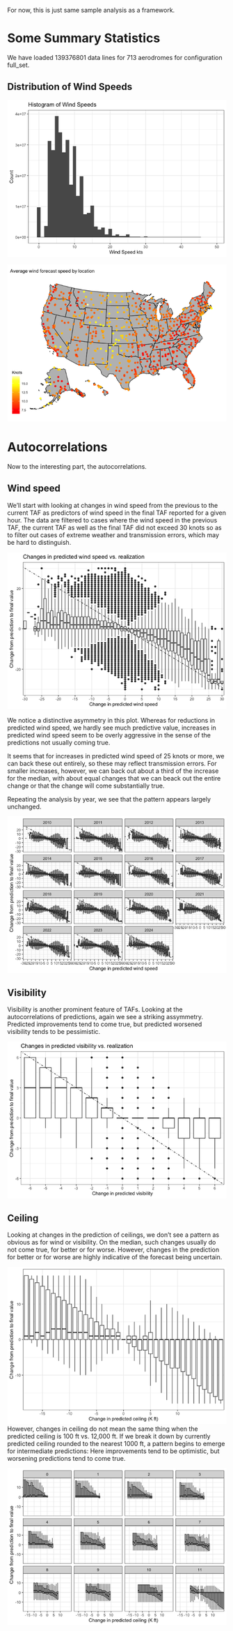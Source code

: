For now, this is just same sample analysis as a framework.

# Some Summary Statistics

We have loaded 139376801 data lines for 713 aerodromes for configuration
full_set.

## Distribution of Wind Speeds

![](Statistics_files/figure-markdown_github/unnamed-chunk-2-1.png)

![](Statistics_files/figure-markdown_github/unnamed-chunk-3-1.png)

# Autocorrelations

Now to the interesting part, the autocorrelations.

## Wind speed

We’ll start with looking at changes in wind speed from the previous to
the current TAF as predictors of wind speed in the final TAF reported
for a given hour. The data are filtered to cases where the wind speed in
the previous TAF, the current TAF as well as the final TAF did not
exceed 30 knots so as to filter out cases of extreme weather and
transmission errors, which may be hard to distinguish.

![](Statistics_files/figure-markdown_github/unnamed-chunk-4-1.png)

We notice a distinctive asymmetry in this plot. Whereas for reductions
in predicted wind speed, we hardly see much predictive value, increases
in predicted wind speed seem to be overly aggressive in the sense of the
predictions not usually coming true.

It seems that for increases in predicted wind speed of 25 knots or more,
we can back these out entirely, so these may reflect transmission
errors. For smaller increases, however, we can back out about a third of
the increase for the median, with about equal changes that we can beack
out the entire change or that the change will come substantially true.

Repeating the analysis by year, we see that the pattern appears largely
unchanged.

![](Statistics_files/figure-markdown_github/unnamed-chunk-5-1.png)

## Visibility

Visibility is another prominent feature of TAFs. Looking at the
autocorrelations of predictions, again we see a striking assymmetry.
Predicted improvements tend to come true, but predicted worsened
visibility tends to be pessimistic.

![](Statistics_files/figure-markdown_github/unnamed-chunk-6-1.png)

## Ceiling

Looking at changes in the prediction of ceilings, we don’t see a pattern
as obvious as for wind or visibility. On the median, such changes
usually do not come true, for better or for worse. However, changes in
the prediction for better or for worse are highly indicative of the
forecast being uncertain.

![](Statistics_files/figure-markdown_github/unnamed-chunk-7-1.png)
However, changes in ceiling do not mean the same thing when the
predicted ceiling is 100 ft vs. 12,000 ft. If we break it down by
currently predicted ceiling rounded to the nearest 1000 ft, a pattern
begins to emerge for intermediate predictions: Here improvements tend to
be optimistic, but worsening predictions tend to come true.

![](Statistics_files/figure-markdown_github/unnamed-chunk-8-1.png)
